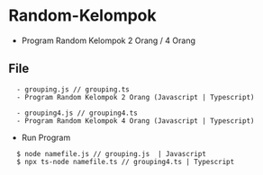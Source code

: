 # Random-Kelompok
- Program Random Kelompok 2 Orang / 4 Orang
## File
```
  - grouping.js // grouping.ts
  - Program Random Kelompok 2 Orang (Javascript | Typescript)
```

```
  - grouping4.js // grouping4.ts
  - Program Random Kelompok 4 Orang (Javascript | Typescript)
```
- Run Program
```
  $ node namefile.js // grouping.js  | Javascript
  $ npx ts-node namefile.ts // grouping4.ts | Typescript
```
